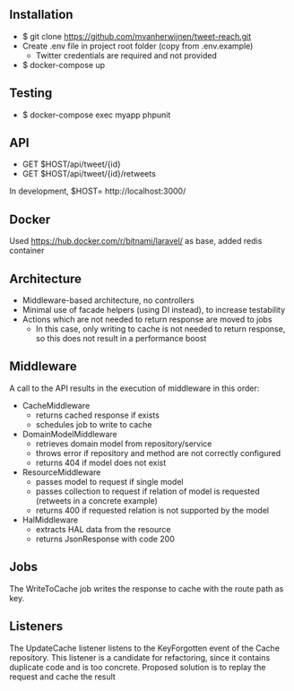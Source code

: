 ## Installation

- $ git clone https://github.com/mvanherwijnen/tweet-reach.git
- Create .env file in project root folder (copy from .env.example)
    - Twitter credentials are required and not provided
- $ docker-compose up

## Testing

- $ docker-compose exec myapp phpunit

## API

- GET $HOST/api/tweet/{id}
- GET $HOST/api/tweet/{id}/retweets

In development, $HOST= http://localhost:3000/

## Docker

Used https://hub.docker.com/r/bitnami/laravel/ as base, added redis container

## Architecture

- Middleware-based architecture, no controllers
- Minimal use of facade helpers (using DI instead), to increase testability
- Actions which are not needed to return response are moved to jobs 
    - In this case, only writing to cache is not needed to return response, 
        so this does not result in a performance boost

## Middleware

A call to the API results in the execution of middleware in this order:
-  CacheMiddleware
    - returns cached response if exists
    - schedules job to write to cache 
-  DomainModelMiddleware
    - retrieves domain model from repository/service
    - throws error if repository and method are not correctly configured
    - returns 404 if model does not exist
-  ResourceMiddleware
    - passes model to request if single model
    - passes collection to request if relation of model is requested (retweets in a concrete example)
    - returns 400 if requested relation is not supported by the model 
-  HalMiddleware
    - extracts HAL data from the resource 
    - returns JsonResponse with code 200
    
## Jobs

The WriteToCache job writes the response to cache with the route path as key.

## Listeners

The UpdateCache listener listens to the KeyForgotten event of the Cache repository.
This listener is a candidate for refactoring, since it contains duplicate code and is too concrete.
Proposed solution is to replay the request and cache the result
